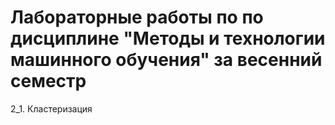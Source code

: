 # Лабораторные работы по по дисциплине "Методы и технологии машинного обучения" за весенний семестр
2_1. Кластеризация
